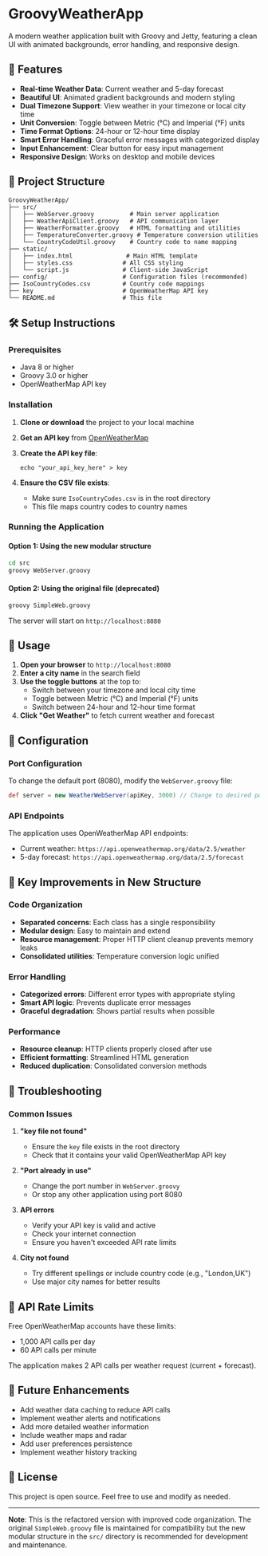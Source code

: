 # GroovyWeatherApp

A modern weather application built with Groovy and Jetty, featuring a clean UI with animated backgrounds, error handling, and responsive design.

## 🚀 Features

- **Real-time Weather Data**: Current weather and 5-day forecast
- **Beautiful UI**: Animated gradient backgrounds and modern styling
- **Dual Timezone Support**: View weather in your timezone or local city time
- **Unit Conversion**: Toggle between Metric (°C) and Imperial (°F) units
- **Time Format Options**: 24-hour or 12-hour time display
- **Smart Error Handling**: Graceful error messages with categorized display
- **Input Enhancement**: Clear button for easy input management
- **Responsive Design**: Works on desktop and mobile devices

## 📁 Project Structure

```
GroovyWeatherApp/
├── src/
│   ├── WebServer.groovy          # Main server application
│   ├── WeatherApiClient.groovy   # API communication layer
│   ├── WeatherFormatter.groovy   # HTML formatting and utilities
│   ├── TemperatureConverter.groovy # Temperature conversion utilities
│   └── CountryCodeUtil.groovy    # Country code to name mapping
├── static/
│   ├── index.html               # Main HTML template
│   ├── styles.css              # All CSS styling
│   └── script.js               # Client-side JavaScript
├── config/                     # Configuration files (recommended)
├── IsoCountryCodes.csv         # Country code mappings
├── key                         # OpenWeatherMap API key
└── README.md                   # This file
```

## 🛠️ Setup Instructions

### Prerequisites
- Java 8 or higher
- Groovy 3.0 or higher
- OpenWeatherMap API key

### Installation

1. **Clone or download** the project to your local machine

2. **Get an API key** from [OpenWeatherMap](https://openweathermap.org/api)

3. **Create the API key file**:
   ```
   echo "your_api_key_here" > key
   ```

4. **Ensure the CSV file exists**:
   - Make sure `IsoCountryCodes.csv` is in the root directory
   - This file maps country codes to country names

### Running the Application

#### Option 1: Using the new modular structure
```bash
cd src
groovy WebServer.groovy
```

#### Option 2: Using the original file (deprecated)
```bash
groovy SimpleWeb.groovy
```

The server will start on `http://localhost:8080`

## 🎯 Usage

1. **Open your browser** to `http://localhost:8080`
2. **Enter a city name** in the search field
3. **Use the toggle buttons** at the top to:
   - Switch between your timezone and local city time
   - Toggle between Metric (°C) and Imperial (°F) units
   - Switch between 24-hour and 12-hour time format
4. **Click "Get Weather"** to fetch current weather and forecast

## 🔧 Configuration

### Port Configuration
To change the default port (8080), modify the `WebServer.groovy` file:
```groovy
def server = new WeatherWebServer(apiKey, 3000) // Change to desired port
```

### API Endpoints
The application uses OpenWeatherMap API endpoints:
- Current weather: `https://api.openweathermap.org/data/2.5/weather`
- 5-day forecast: `https://api.openweathermap.org/data/2.5/forecast`

## 🎨 Key Improvements in New Structure

### Code Organization
- **Separated concerns**: Each class has a single responsibility
- **Modular design**: Easy to maintain and extend
- **Resource management**: Proper HTTP client cleanup prevents memory leaks
- **Consolidated utilities**: Temperature conversion logic unified

### Error Handling
- **Categorized errors**: Different error types with appropriate styling
- **Smart API logic**: Prevents duplicate error messages
- **Graceful degradation**: Shows partial results when possible

### Performance
- **Resource cleanup**: HTTP clients properly closed after use
- **Efficient formatting**: Streamlined HTML generation
- **Reduced duplication**: Consolidated conversion methods

## 🐛 Troubleshooting

### Common Issues

1. **"key file not found"**
   - Ensure the `key` file exists in the root directory
   - Check that it contains your valid OpenWeatherMap API key

2. **"Port already in use"**
   - Change the port number in `WebServer.groovy`
   - Or stop any other application using port 8080

3. **API errors**
   - Verify your API key is valid and active
   - Check your internet connection
   - Ensure you haven't exceeded API rate limits

4. **City not found**
   - Try different spellings or include country code (e.g., "London,UK")
   - Use major city names for better results

## 📝 API Rate Limits

Free OpenWeatherMap accounts have these limits:
- 1,000 API calls per day
- 60 API calls per minute

The application makes 2 API calls per weather request (current + forecast).

## 🚀 Future Enhancements

- Add weather data caching to reduce API calls
- Implement weather alerts and notifications
- Add more detailed weather information
- Include weather maps and radar
- Add user preferences persistence
- Implement weather history tracking

## 📄 License

This project is open source. Feel free to use and modify as needed.

---

**Note**: This is the refactored version with improved code organization. The original `SimpleWeb.groovy` file is maintained for compatibility but the new modular structure in the `src/` directory is recommended for development and maintenance.
